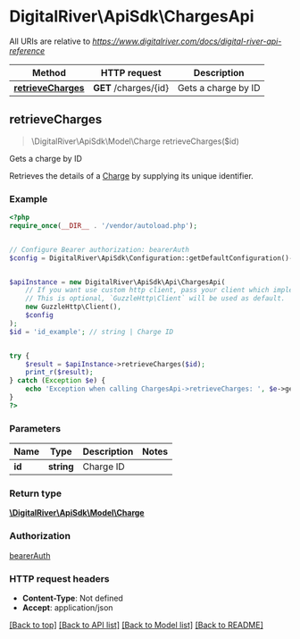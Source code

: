 # DigitalRiver\ApiSdk\ChargesApi

All URIs are relative to *https://www.digitalriver.com/docs/digital-river-api-reference*

Method | HTTP request | Description
------------- | ------------- | -------------
[**retrieveCharges**](ChargesApi.md#retrieveCharges) | **GET** /charges/{id} | Gets a charge by ID



## retrieveCharges

> \DigitalRiver\ApiSdk\Model\Charge retrieveCharges($id)

Gets a charge by ID

Retrieves the details of a [Charge](https://docs.digitalriver.com/digital-river-api/checkouts-and-orders/payment-charges) by supplying its unique identifier.

### Example

```php
<?php
require_once(__DIR__ . '/vendor/autoload.php');


// Configure Bearer authorization: bearerAuth
$config = DigitalRiver\ApiSdk\Configuration::getDefaultConfiguration()->setAccessToken('YOUR_ACCESS_TOKEN');


$apiInstance = new DigitalRiver\ApiSdk\Api\ChargesApi(
    // If you want use custom http client, pass your client which implements `GuzzleHttp\ClientInterface`.
    // This is optional, `GuzzleHttp\Client` will be used as default.
    new GuzzleHttp\Client(),
    $config
);
$id = 'id_example'; // string | Charge ID


try {
    $result = $apiInstance->retrieveCharges($id);
    print_r($result);
} catch (Exception $e) {
    echo 'Exception when calling ChargesApi->retrieveCharges: ', $e->getMessage(), PHP_EOL;
}
?>
```

### Parameters


Name | Type | Description  | Notes
------------- | ------------- | ------------- | -------------
 **id** | **string**| Charge ID |

### Return type

[**\DigitalRiver\ApiSdk\Model\Charge**](../Model/Charge.md)

### Authorization

[bearerAuth](../../README.md#bearerAuth)

### HTTP request headers

- **Content-Type**: Not defined
- **Accept**: application/json

[[Back to top]](#) [[Back to API list]](../../README.md#documentation-for-api-endpoints)
[[Back to Model list]](../../README.md#documentation-for-models)
[[Back to README]](../../README.md)


